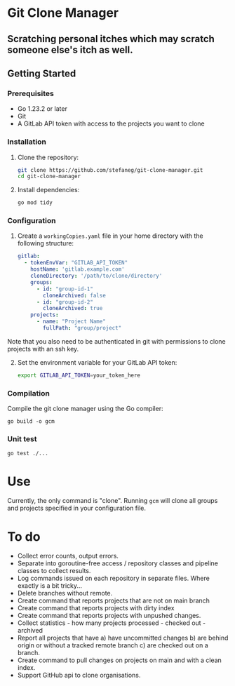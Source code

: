 # Git Clone Manager

## Scratching personal itches which may scratch someone else's itch as well.

## Getting Started

### Prerequisites

- Go 1.23.2 or later
- Git
- A GitLab API token with access to the projects you want to clone

### Installation

1. Clone the repository:
    ```sh
    git clone https://github.com/stefaneg/git-clone-manager.git
    cd git-clone-manager
    ```

2. Install dependencies:
    ```sh
    go mod tidy
    ```

### Configuration

1. Create a `workingCopies.yaml` file in your home directory with the following structure:
    ```yaml
    gitlab:
      - tokenEnvVar: "GITLAB_API_TOKEN"
        hostName: 'gitlab.example.com'
        cloneDirectory: '/path/to/clone/directory'
        groups:
          - id: "group-id-1"
            cloneArchived: false
          - id: "group-id-2"
            cloneArchived: true
        projects:
          - name: "Project Name"
            fullPath: "group/project"
    ```

Note that you also need to be authenticated in git with permissions to clone projects with an ssh key.

2. Set the environment variable for your GitLab API token:
    ```sh
    export GITLAB_API_TOKEN=your_token_here
    ```

### Compilation

Compile the git clone manager using the Go compiler:
```shell
go build -o gcm
```

### Unit test

```shell
go test ./...
```

# Use

Currently, the only command is "clone". Running ```gcm``` will clone all groups and projects specified in your 
configuration file.


# To do
- Collect error counts, output errors. 
- Separate into goroutine-free access / repository classes and pipeline classes to collect results.
- Log commands issued on each repository in separate files. Where exactly is a bit tricky...
- Delete branches without remote.
- Create command that reports projects that are not on main branch
- Create command that reports projects with dirty index
- Create command that reports projects with unpushed changes.
- Collect statistics - how many projects processed - checked out - archived
- Report all projects that have a) have uncommitted changes b) are behind origin or without a tracked remote branch c) are checked out on a branch.
- Create command to pull changes on projects on main and with a clean index.
- Support GitHub api to clone organisations.